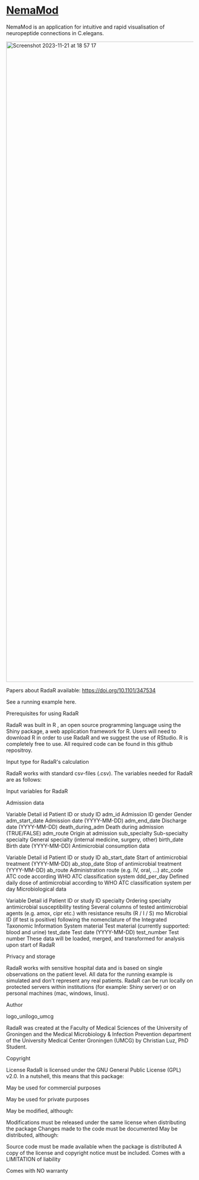 # [NemaMod](https://www.nemamod.org)
NemaMod is an application for intuitive and rapid visualisation of neuropeptide connections in C.elegans.

<img width="1721" alt="Screenshot 2023-11-21 at 18 57 17" src="https://github.com/LidiaRipollSanchez/NemaMod/assets/86192587/16108dae-76ad-42ee-8509-e551810c7807">

Papers about RadaR available: https://doi.org/10.1101/347534

See a running example here.

Prerequisites for using RadaR

RadaR was built in R , an open source programming language using the Shiny package, a web application framework for R. Users will need to download R in order to use RadaR and we suggest the use of RStudio. R is completely free to use. All required code can be found in this github repositroy.

Input type for RadaR's calculation

RadaR works with standard csv-files (.csv). The variables needed for RadaR are as follows:

Input variables for RadaR

Admission data

Variable	Detail
id	Patient ID or study ID
adm_id	Admission ID
gender	Gender
adm_start_date	Admission date (YYYY-MM-DD)
adm_end_date	Discharge date (YYYY-MM-DD)
death_during_adm	Death during admission (TRUE/FALSE)
adm_route	Origin at admission
sub_specialty	Sub-specialty
specialty	General specialty (internal medicine, surgery, other)
birth_date	Birth date (YYYY-MM-DD)
Antimicrobial consumption data

Variable	Detail
id	Patient ID or study ID
ab_start_date	Start of antimicrobial treatment (YYYY-MM-DD)
ab_stop_date	Stop of antimicrobial treatment (YYYY-MM-DD)
ab_route	Administration route (e.g. IV, oral, ...)
atc_code	ATC code according WHO ATC classification system
ddd_per_day	Defined daily dose of antimicrobial according to WHO ATC classification system per day
Microbiological data

Variable	Detail
id	Patient ID or study ID
specialty	Ordering specialty
antimicrobial susceptibility testing	Several columns of tested antimicrobial agents (e.g. amox, cipr etc.) with resistance results (R / I / S)
mo	Microbial ID (if test is positive) following the nomenclature of the Integrated Taxonomic Information System
material	Test material (currently supported: blood and urine)
test_date	Test date (YYYY-MM-DD)
test_number	Test number
These data will be loaded, merged, and transformed for analysis upon start of RadaR

Privacy and storage

RadaR works with sensitive hospital data and is based on single observations on the patient level. All data for the running example is simulated and don't represent any real patients.
RadaR can be run locally on protected servers within institutions (for example: Shiny server) or on personal machines (mac, windows, linus).

Author

logo_unilogo_umcg

RadaR was created at the Faculty of Medical Sciences of the University of Groningen and the Medical Microbiology & Infection Prevention department of the University Medical Center Groningen (UMCG) by Christian Luz, PhD Student.

Copyright

License RadaR is licensed under the GNU General Public License (GPL) v2.0. In a nutshell, this means that this package:

May be used for commercial purposes

May be used for private purposes

May be modified, although:

Modifications must be released under the same license when distributing the package
Changes made to the code must be documented
May be distributed, although:

Source code must be made available when the package is distributed
A copy of the license and copyright notice must be included.
Comes with a LIMITATION of liability

Comes with NO warranty
